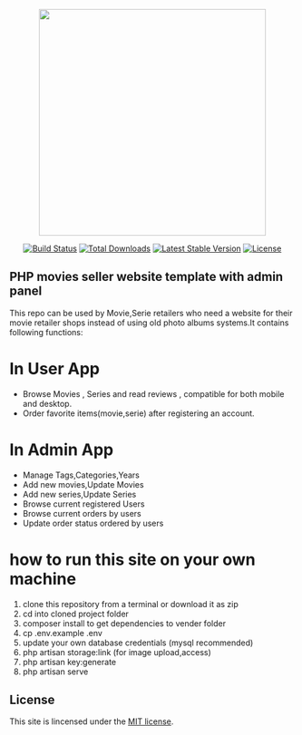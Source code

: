<p align="center"><img src="https://res.cloudinary.com/dtfbvvkyp/image/upload/v1566331377/laravel-logolockup-cmyk-red.svg" width="400"></p>

<p align="center">
<a href="https://travis-ci.org/laravel/framework"><img src="https://travis-ci.org/laravel/framework.svg" alt="Build Status"></a>
<a href="https://packagist.org/packages/laravel/framework"><img src="https://poser.pugx.org/laravel/framework/d/total.svg" alt="Total Downloads"></a>
<a href="https://packagist.org/packages/laravel/framework"><img src="https://poser.pugx.org/laravel/framework/v/stable.svg" alt="Latest Stable Version"></a>
<a href="https://packagist.org/packages/laravel/framework"><img src="https://poser.pugx.org/laravel/framework/license.svg" alt="License"></a>
</p>

## PHP movies seller website template with admin panel

This repo can be used by Movie,Serie retailers who need a website for their movie retailer shops instead of using old photo albums systems.It contains following functions:

# In User App
- Browse Movies , Series and read reviews , compatible for both mobile and desktop.
- Order favorite items(movie,serie) after registering an account.

# In Admin App
- Manage Tags,Categories,Years 
- Add new movies,Update Movies 
- Add new series,Update Series
- Browse current registered Users
- Browse current orders by users
- Update order status ordered by users

# how to run this site on your own machine

1. clone this repository from a terminal or download it as zip
2. cd into cloned project folder
3. composer install to get dependencies to vender folder
4. cp .env.example .env
5. update your own database credentials (mysql recommended)
6. php artisan storage:link (for image upload,access)
7. php artisan key:generate
8. php artisan serve


## License

This site is lincensed under the [MIT license](https://opensource.org/licenses/MIT).
